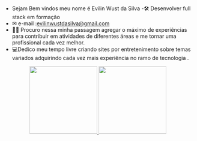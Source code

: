 - Sejam Bem vindos meu nome é Evilin Wust da Silva 
-🛠 Desenvolver full stack em formação
- ✉ e-mail :evilinwustdasilva@gmail.com
- 👩‍🎓 Procuro nessa minha passagem agregar o máximo de experiências para contribuir em atividades de diferentes áreas e me tornar uma profissional cada vez melhor.
- 💻Dedico meu tempo livre criando sites por entretenimento sobre temas variados adquirindo cada vez mais experiência no ramo de tecnologia .

<div align="center">
  <a href="https://github.com/evilinzera">
  <img height="180em" src="https://github-readme-stats.vercel.app/api?username=evilinzera&show_icons=true&theme=dracula&include_all_commits=true&count_private=true"/>
  <img height="180em" src="https://github-readme-stats.vercel.app/api/top-langs/?username=evilinzera&layout=compact&langs_count=7&theme=dracula"/>
</div>
  
  
